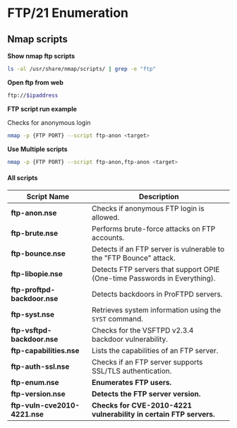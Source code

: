 # FTP/21 Enumeration

## Nmap scripts

**Show nmap ftp scripts**

```bash
ls -al /usr/share/nmap/scripts/ | grep -e "ftp"
```

**Open ftp from web**

```bash
ftp://$ipaddress 
```

**FTP script run example**

Checks for anonymous login

```bash
nmap -p {FTP PORT} --script ftp-anon <target>
```

**Use Multiple scripts**

```bash
nmap -p {FTP PORT} --script ftp-anon,ftp-anon <target>
```

#### All scripts

| Script Name                   | Description                                                               |
| ----------------------------- | ------------------------------------------------------------------------- |
| **ftp-anon.nse**              | Checks if anonymous FTP login is allowed.                                 |
| **ftp-brute.nse**             | Performs brute-force attacks on FTP accounts.                             |
| **ftp-bounce.nse**            | Detects if an FTP server is vulnerable to the "FTP Bounce" attack.        |
| **ftp-libopie.nse**           | Detects FTP servers that support OPIE (One-time Passwords in Everything). |
| **ftp-proftpd-backdoor.nse**  | Detects backdoors in ProFTPD servers.                                     |
| **ftp-syst.nse**              | Retrieves system information using the `SYST` command.                    |
| **ftp-vsftpd-backdoor.nse**   | Checks for the VSFTPD v2.3.4 backdoor vulnerability.                      |
| **ftp-capabilities.nse**      | Lists the capabilities of an FTP server.                                  |
| **ftp-auth-ssl.nse**          | Checks if an FTP server supports SSL/TLS authentication.                  |
| **ftp-enum.nse**              | **Enumerates FTP users.**                                                 |
| **ftp-version.nse**           | **Detects the FTP server version.**                                       |
| **ftp-vuln-cve2010-4221.nse** | **Checks for CVE-2010-4221 vulnerability in certain FTP servers.**        |


